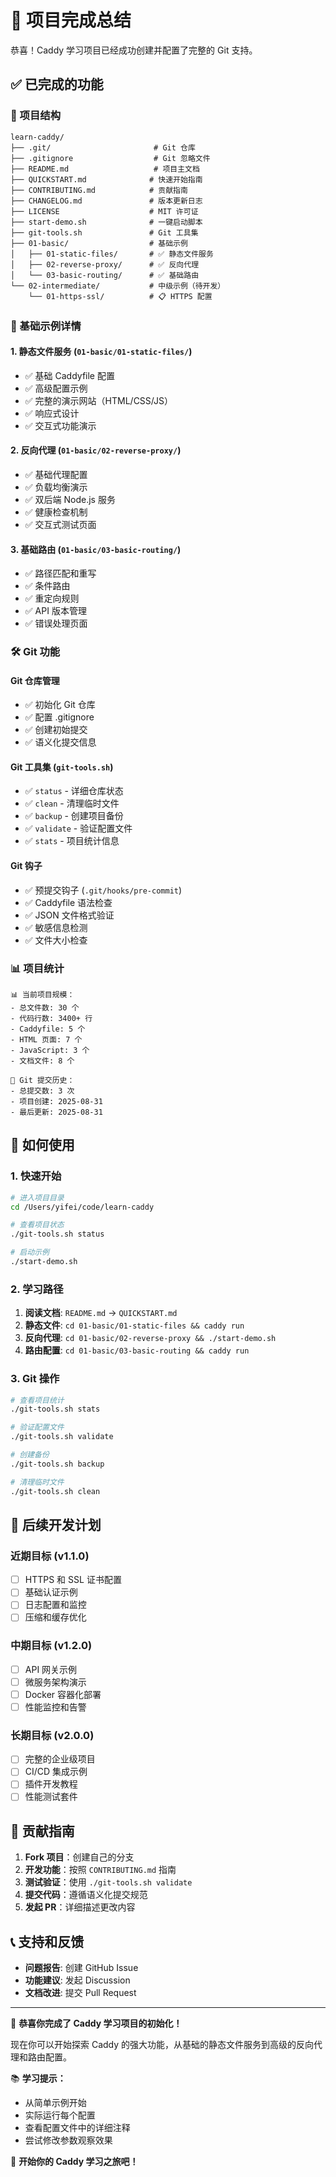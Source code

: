 # 🎉 项目完成总结

恭喜！Caddy 学习项目已经成功创建并配置了完整的 Git 支持。

## ✅ 已完成的功能

### 📁 项目结构
```
learn-caddy/
├── .git/                       # Git 仓库
├── .gitignore                  # Git 忽略文件
├── README.md                   # 项目主文档
├── QUICKSTART.md              # 快速开始指南
├── CONTRIBUTING.md            # 贡献指南
├── CHANGELOG.md               # 版本更新日志
├── LICENSE                    # MIT 许可证
├── start-demo.sh              # 一键启动脚本
├── git-tools.sh               # Git 工具集
├── 01-basic/                  # 基础示例
│   ├── 01-static-files/       # ✅ 静态文件服务
│   ├── 02-reverse-proxy/      # ✅ 反向代理
│   └── 03-basic-routing/      # ✅ 基础路由
└── 02-intermediate/           # 中级示例（待开发）
    └── 01-https-ssl/          # 📋 HTTPS 配置
```

### 🔧 基础示例详情

#### 1. 静态文件服务 (`01-basic/01-static-files/`)
- ✅ 基础 Caddyfile 配置
- ✅ 高级配置示例
- ✅ 完整的演示网站（HTML/CSS/JS）
- ✅ 响应式设计
- ✅ 交互式功能演示

#### 2. 反向代理 (`01-basic/02-reverse-proxy/`)
- ✅ 基础代理配置
- ✅ 负载均衡演示
- ✅ 双后端 Node.js 服务
- ✅ 健康检查机制
- ✅ 交互式测试页面

#### 3. 基础路由 (`01-basic/03-basic-routing/`)
- ✅ 路径匹配和重写
- ✅ 条件路由
- ✅ 重定向规则
- ✅ API 版本管理
- ✅ 错误处理页面

### 🛠️ Git 功能

#### Git 仓库管理
- ✅ 初始化 Git 仓库
- ✅ 配置 .gitignore
- ✅ 创建初始提交
- ✅ 语义化提交信息

#### Git 工具集 (`git-tools.sh`)
- ✅ `status` - 详细仓库状态
- ✅ `clean` - 清理临时文件
- ✅ `backup` - 创建项目备份
- ✅ `validate` - 验证配置文件
- ✅ `stats` - 项目统计信息

#### Git 钩子
- ✅ 预提交钩子 (`.git/hooks/pre-commit`)
- ✅ Caddyfile 语法检查
- ✅ JSON 文件格式验证
- ✅ 敏感信息检测
- ✅ 文件大小检查

### 📊 项目统计

```
📊 当前项目规模：
- 总文件数: 30 个
- 代码行数: 3400+ 行
- Caddyfile: 5 个
- HTML 页面: 7 个
- JavaScript: 3 个
- 文档文件: 8 个

🚀 Git 提交历史：
- 总提交数: 3 次
- 项目创建: 2025-08-31
- 最后更新: 2025-08-31
```

## 🎯 如何使用

### 1. 快速开始
```bash
# 进入项目目录
cd /Users/yifei/code/learn-caddy

# 查看项目状态
./git-tools.sh status

# 启动示例
./start-demo.sh
```

### 2. 学习路径
1. **阅读文档**: `README.md` -> `QUICKSTART.md`
2. **静态文件**: `cd 01-basic/01-static-files && caddy run`
3. **反向代理**: `cd 01-basic/02-reverse-proxy && ./start-demo.sh`
4. **路由配置**: `cd 01-basic/03-basic-routing && caddy run`

### 3. Git 操作
```bash
# 查看项目统计
./git-tools.sh stats

# 验证配置文件
./git-tools.sh validate

# 创建备份
./git-tools.sh backup

# 清理临时文件
./git-tools.sh clean
```

## 🔄 后续开发计划

### 近期目标 (v1.1.0)
- [ ] HTTPS 和 SSL 证书配置
- [ ] 基础认证示例
- [ ] 日志配置和监控
- [ ] 压缩和缓存优化

### 中期目标 (v1.2.0)
- [ ] API 网关示例
- [ ] 微服务架构演示
- [ ] Docker 容器化部署
- [ ] 性能监控和告警

### 长期目标 (v2.0.0)
- [ ] 完整的企业级项目
- [ ] CI/CD 集成示例
- [ ] 插件开发教程
- [ ] 性能测试套件

## 🤝 贡献指南

1. **Fork 项目**：创建自己的分支
2. **开发功能**：按照 `CONTRIBUTING.md` 指南
3. **测试验证**：使用 `./git-tools.sh validate`
4. **提交代码**：遵循语义化提交规范
5. **发起 PR**：详细描述更改内容

## 📞 支持和反馈

- **问题报告**: 创建 GitHub Issue
- **功能建议**: 发起 Discussion
- **文档改进**: 提交 Pull Request

---

🎉 **恭喜你完成了 Caddy 学习项目的初始化！**

现在你可以开始探索 Caddy 的强大功能，从基础的静态文件服务到高级的反向代理和路由配置。

📚 **学习提示：**
- 从简单示例开始
- 实际运行每个配置
- 查看配置文件中的详细注释
- 尝试修改参数观察效果

🚀 **开始你的 Caddy 学习之旅吧！**
